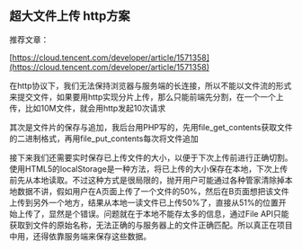 ## 超大文件上传 http方案

推荐文章：

[https://cloud.tencent.com/developer/article/1571358](https://cloud.tencent.com/developer/article/1571358)

在http协议下，我们无法保持浏览器与服务端的长连接，所以不能以文件流的形式来提交文件，如果要用http实现分片上传，那么只能前端先分割，在一个一个上传，比如10M文件，就会用http发起10次请求

其次是文件片的保存与追加，我后台用PHP写的，先用file_get_contents获取文件的二进制格式，再用file_put_contents每次将文件追加

接下来我们还需要实时保存已上传文件的大小，以便于下次上传前进行正确切割。使用HTML5的localStorage是一种方法，将已上传的大小保存在本地，下次上传前先从本地读取。不过这种方式是很局限的，抛开用户可能通过各种管家清除掉本地数据不讲，假如用户在A页面上传了一个文件的50%，然后在B页面想把该文件上传到另外一个地方，结果从本地一读文件已上传50%了，直接从51%的位置开始上传了，显然是个错误。问题就在于本地不能存太多的信息，通过File API只能获取到文件的原始名称，无法正确的与服务器上的文件正确匹配。所以真正在项目中用，还得依靠服务端来保存这些数据。
